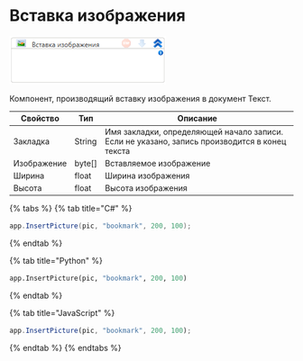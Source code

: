 # Вставка изображения

![](../../../../resources/activities/basic/myoffice/text/image-559.png)

Компонент, производящий вставку изображения в документ Текст.

| Свойство    | Тип     | Описание                                                                                      |
| ----------- | ------- | --------------------------------------------------------------------------------------------- |
| Закладка    | String  | Имя закладки, определяющей начало записи. Если не указано, запись производится в конец текста |
| Изображение | byte\[] | Вставляемое изображение                                                                       |
| Ширина      | float   | Ширина изображения                                                                            |
| Высота      | float   | Высота изображения                                                                            |

{% tabs %}
{% tab title="C#" %}
```csharp
app.InsertPicture(pic, "bookmark", 200, 100);
```
{% endtab %}

{% tab title="Python" %}
```python
app.InsertPicture(pic, "bookmark", 200, 100)
```
{% endtab %}

{% tab title="JavaScript" %}
```javascript
app.InsertPicture(pic, "bookmark", 200, 100);
```
{% endtab %}
{% endtabs %}
